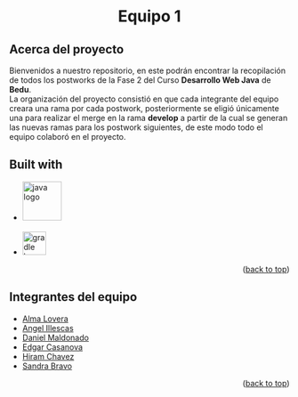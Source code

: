 <div align="center" id="readme-top">
 <h1 align="center">
    <b>Equipo 1</b>
    </h1>
</div>

## Acerca del proyecto
Bienvenidos a nuestro repositorio, en este podrán encontrar la recopilación de todos los postworks de la Fase 2 del Curso <b>Desarrollo Web Java</b> de <b>Bedu</b>.<br>
La organización del proyecto consistió en que cada integrante del equipo creara una rama por cada postwork, posteriormente se eligió únicamente una para realizar el merge en la rama <b>develop</b> a partir de la cual se generan las nuevas ramas para los postwork siguientes, de este modo todo el equipo colaboró en el proyecto.


## Built with

- [<img src="https://cdn.jsdelivr.net/gh/devicons/devicon/icons/java/java-original.svg" width="70" alt="java logo"  />](https://www.java.com/en/)
  <br><br>
- [<img src="https://cdn.jsdelivr.net/gh/devicons/devicon/icons/gradle/gradle-plain.svg" width="42" alt="gradle logo"  />](https://gradle.org/)
<p align="right">(<a href="#readme-top">back to top</a>)</p>

##  Integrantes del equipo
- [Alma Lovera](https://github.com/almalst)
- [Angel Illescas](https://github.com/Angel-Illescas)
- [Daniel Maldonado](https://github.com/danieldlcm86)
- [Edgar Casanova](https://github.com/ecardoz)
- [Hiram Chavez](https://github.com/JustLearningMX)
- [Sandra Bravo](https://github.com/SandraPAM)
<p align="right">(<a href="#readme-top">back to top</a>)</p>